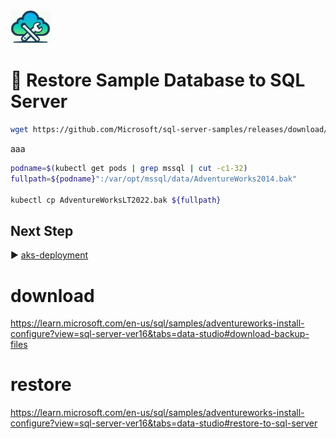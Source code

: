 <img src="logo.jpg" width="64" />

# :walking: Restore Sample Database to SQL Server

```bash
wget https://github.com/Microsoft/sql-server-samples/releases/download/adventureworks/AdventureWorksLT2022.bak
```

aaa
```bash
podname=$(kubectl get pods | grep mssql | cut -c1-32)
fullpath=${podname}":/var/opt/mssql/data/AdventureWorks2014.bak"

kubectl cp AdventureWorksLT2022.bak ${fullpath}
```

## Next Step
:arrow_forward: [aks-deployment](./aks-deployment.md)

# download
https://learn.microsoft.com/en-us/sql/samples/adventureworks-install-configure?view=sql-server-ver16&tabs=data-studio#download-backup-files
# restore
https://learn.microsoft.com/en-us/sql/samples/adventureworks-install-configure?view=sql-server-ver16&tabs=data-studio#restore-to-sql-server